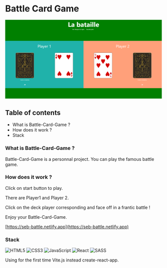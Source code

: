 # Battle Card Game

![image](src/assets/images/battle_capture.PNG)

## Table of contents

* What is Battle-Card-Game ?
* How does it work ?
* Stack

### What is Battle-Card-Game ?

Battle-Card-Game is a personnal project. You can play the famous battle game.

### How does it work ?

Click on start button to play.

There are Player1 and Player 2.

Click on the deck player corresponding and face off in a frantic battle !

Enjoy your Battle-Card-Game.

[https://seb-battle.netlify.app](https://seb-battle.netlify.app)

### Stack

![HTML5](https://img.shields.io/badge/html5-%23E34F26.svg?style=for-the-badge&logo=html5&logoColor=white)
![CSS3](https://img.shields.io/badge/css3-%231572B6.svg?style=for-the-badge&logo=css3&logoColor=white)
![JavaScript](https://img.shields.io/badge/javascript-%23323330.svg?style=for-the-badge&logo=javascript&logoColor=%23F7DF1E)
![React](https://img.shields.io/badge/react-%2320232a.svg?style=for-the-badge&logo=react&logoColor=%2361DAFB)
![SASS](https://img.shields.io/badge/SASS-hotpink.svg?style=for-the-badge&logo=SASS&logoColor=white)

Using for the first time Vite.js instead create-react-app.
